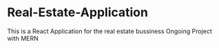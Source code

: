 # Real-Estate-Application
This is a React Application for the real estate bussiness
Ongoing Project with MERN
